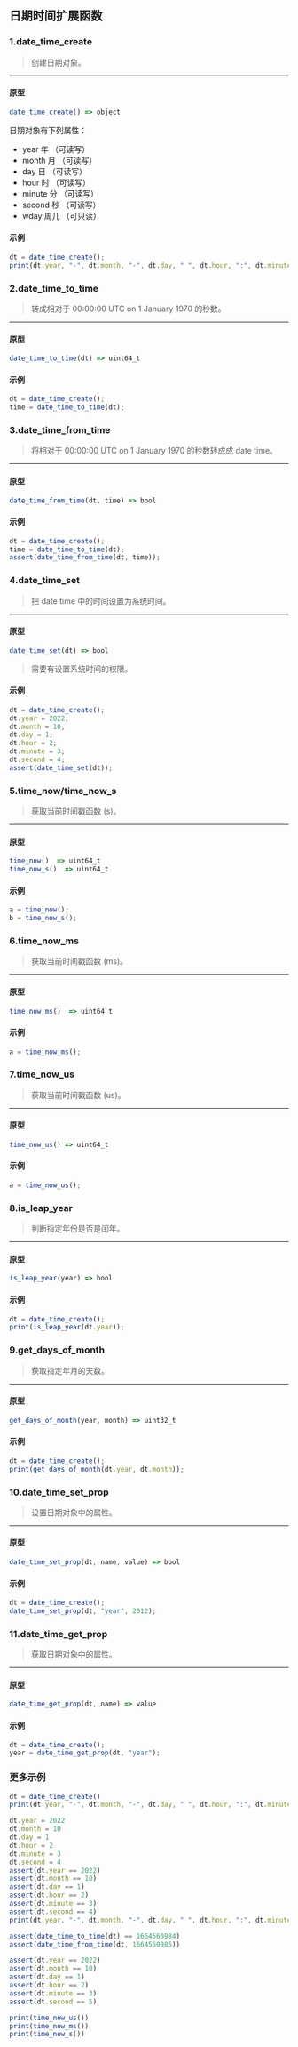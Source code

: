 ## 日期时间扩展函数

### 1.date\_time\_create

> 创建日期对象。
----------------------------

#### 原型

```js
date_time_create() => object
```

日期对象有下列属性：

* year 年 （可读写）
* month 月 （可读写）
* day 日 （可读写）
* hour 时 （可读写）
* minute 分 （可读写）
* second 秒 （可读写）
* wday 周几 （可只读）

#### 示例

```js
dt = date_time_create();
print(dt.year, "-", dt.month, "-", dt.day, " ", dt.hour, ":", dt.minute, ":", dt.second, "(", dt.wday, ")");
```

### 2.date\_time\_to\_time

> 转成相对于 00:00:00 UTC on 1 January 1970 的秒数。
----------------------------

#### 原型

```js
date_time_to_time(dt) => uint64_t
```

#### 示例

```js
dt = date_time_create();
time = date_time_to_time(dt);
```

### 3.date\_time\_from\_time

> 将相对于 00:00:00 UTC on 1 January 1970 的秒数转成成 date time。
----------------------------

#### 原型

```js
date_time_from_time(dt, time) => bool
```

#### 示例

```js
dt = date_time_create();
time = date_time_to_time(dt);
assert(date_time_from_time(dt, time));
```

### 4.date\_time\_set

> 把 date time 中的时间设置为系统时间。
----------------------------

#### 原型

```js
date_time_set(dt) => bool
```

> 需要有设置系统时间的权限。

#### 示例

```js
dt = date_time_create();
dt.year = 2022;
dt.month = 10;
dt.day = 1;
dt.hour = 2;
dt.minute = 3;
dt.second = 4;
assert(date_time_set(dt));
```

### 5.time_now/time_now_s

> 获取当前时间戳函数 (s)。
----------------------------

#### 原型

```js
time_now()  => uint64_t
time_now_s()  => uint64_t
```

#### 示例

```js
a = time_now();
b = time_now_s();
```

### 6.time\_now\_ms 

> 获取当前时间戳函数 (ms)。
----------------------------

#### 原型

```js
time_now_ms()  => uint64_t
```

#### 示例

```js
a = time_now_ms();
```

### 7.time_now_us 

> 获取当前时间戳函数 (us)。
----------------------------

#### 原型

```js
time_now_us() => uint64_t
```

#### 示例

```js
a = time_now_us();
```

### 8.is\_leap\_year

> 判断指定年份是否是闰年。
----------------------------

#### 原型

```js
is_leap_year(year) => bool
```

#### 示例

```js
dt = date_time_create();
print(is_leap_year(dt.year));
```

### 9.get\_days\_of\_month

> 获取指定年月的天数。
----------------------------

#### 原型

```js
get_days_of_month(year, month) => uint32_t
```

#### 示例

```js
dt = date_time_create();
print(get_days_of_month(dt.year, dt.month));
```

### 10.date\_time\_set\_prop

> 设置日期对象中的属性。
----------------------------

#### 原型

```js
date_time_set_prop(dt, name, value) => bool
```

#### 示例

```js
dt = date_time_create();
date_time_set_prop(dt, "year", 2012);
```

### 11.date\_time\_get\_prop

> 获取日期对象中的属性。
----------------------------

#### 原型

```js
date_time_get_prop(dt, name) => value
```

#### 示例

```js
dt = date_time_create();
year = date_time_get_prop(dt, "year");
```

### 更多示例

```js
dt = date_time_create()
print(dt.year, "-", dt.month, "-", dt.day, " ", dt.hour, ":", dt.minute, ":", dt.second, "(", dt.wday, ")")

dt.year = 2022
dt.month = 10
dt.day = 1
dt.hour = 2
dt.minute = 3
dt.second = 4
assert(dt.year == 2022)
assert(dt.month == 10)
assert(dt.day == 1)
assert(dt.hour == 2)
assert(dt.minute == 3)
assert(dt.second == 4)
print(dt.year, "-", dt.month, "-", dt.day, " ", dt.hour, ":", dt.minute, ":", dt.second, "(", dt.wday, ")")

assert(date_time_to_time(dt) == 1664560984)
assert(date_time_from_time(dt, 1664560985))

assert(dt.year == 2022)
assert(dt.month == 10)
assert(dt.day == 1)
assert(dt.hour == 2)
assert(dt.minute == 3)
assert(dt.second == 5)

print(time_now_us())
print(time_now_ms())
print(time_now_s())
```
